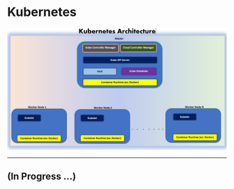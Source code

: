 # Kubernetes

<img src="images/Kubernetes/1-Kubernetes-architecture.PNG" />









<hr />
 
## (In Progress ...)